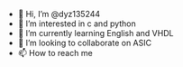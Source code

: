 - 👋 Hi, I’m @dyz135244
- 👀 I’m interested in  c and python
- 🌱 I’m currently learning English and VHDL
- 💞️ I’m looking to collaborate on  ASIC
- 📫 How to reach me 

<!---
dyz135244/dyz135244 is a ✨ special ✨ repository because its `README.md` (this file) appears on your GitHub profile.
You can click the Preview link to take a look at your changes.
--->
